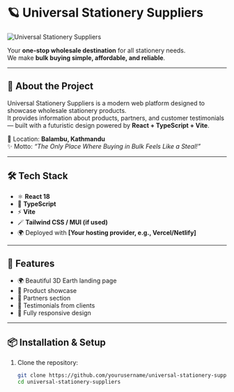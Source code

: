 # 🪐 Universal Stationery Suppliers

![Universal Stationery Suppliers](./c14996b4-66ca-4cef-95dd-e51ac49ec902.png)

Your **one-stop wholesale destination** for all stationery needs.  
We make **bulk buying simple, affordable, and reliable**.

---

## 🚀 About the Project
Universal Stationery Suppliers is a modern web platform designed to showcase wholesale stationery products.  
It provides information about products, partners, and customer testimonials — built with a futuristic design powered by **React + TypeScript + Vite**.

📍 Location: **Balambu, Kathmandu**  
✨ Motto: *“The Only Place Where Buying in Bulk Feels Like a Steal!”*

---

## 🛠️ Tech Stack
- ⚛️ **React 18**
- 🎨 **TypeScript**
- ⚡ **Vite**
- 🪄 **Tailwind CSS / MUI (if used)**
- 🌍 Deployed with **[Your hosting provider, e.g., Vercel/Netlify]**

---

## 📂 Features
- 🌍 Beautiful 3D Earth landing page  
- 📑 Product showcase  
- 🤝 Partners section  
- 💬 Testimonials from clients  
- 📱 Fully responsive design  

---

## 📦 Installation & Setup

1. Clone the repository:
   ```bash
   git clone https://github.com/yourusername/universal-stationery-suppliers.git
   cd universal-stationery-suppliers
